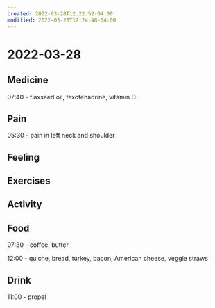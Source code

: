 ```yaml
---
created: 2022-03-28T12:22:52-04:00
modified: 2022-03-28T12:24:46-04:00
---
```


# 2022-03-28

## Medicine

07:40 - flaxseed oil, fexofenadrine, vitamin D


## Pain

05:30 - pain in left neck and shoulder


## Feeling


## Exercises


## Activity


## Food

07:30 - coffee, butter

12:00 - quiche, bread, turkey, bacon, American cheese, veggie straws


## Drink

11:00 - propel
